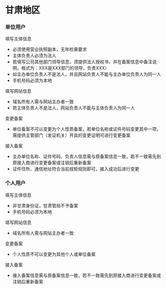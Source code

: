 # 甘肃地区
### 单位用户

填写主体信息
* 必须使用营业执照副本，无年检章要求
* 主体负责人必须为法人
* 若填写公司其他部门领导信息，须提供法人授权书，并在备案信息中备注说明，格式为：XXX是XXX部门的领导，负责XXX）
* 如主办单位负责人不是法人，并且网站负责人不能与主办单位负责人为同一人
* 手机号码必须为本地

填写网站信息
* 域名所有人需与网站主办者一致
* 若主体负责人不是法人，网站负责人不能与主体负责人为同一人

变更备案
* 单位备案不可以变更为个人性质备案，若单位名称或证件号码变更其中一项，需提供主管部门（发证机关）开具的变更证明可进行变更备案

接入备案

* 主办单位名称、证件号码、负责人信息需与原备案信息一致，若不一致需先到原接入商进行变更备案或注销后重新备案
* 证件住所、通信地址符合当前规矩规则即可，接入成功后进行变更

### 个人用户
填写主体信息

* 非甘肃身份证，甘肃管局不予备案
* 手机号码必须为本地

填写网站信息
* 域名所有人需与网站主办者一致

变更备案
* 个人性质不可以变更为其他个人或单位备案

接入备案
* 接入备案信息需与原备案信息一致，若不一致需先到原接入商进行变更备案或注销后重新备案



